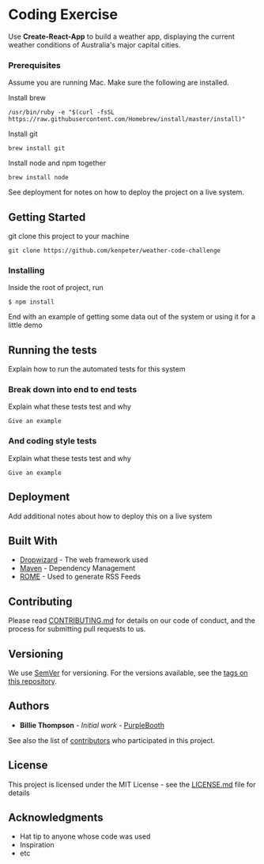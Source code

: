 # Coding Exercise

Use **Create-React-App** to build a weather app, displaying the current weather conditions of Australia's major capital cities.

### Prerequisites

Assume you are running Mac. Make sure the following are installed.

Install brew

```
/usr/bin/ruby -e "$(curl -fsSL https://raw.githubusercontent.com/Homebrew/install/master/install)"
```

Install git

```
brew install git
```

Install node and npm together

```
brew install node
```
See deployment for notes on how to deploy the project on a live system.

## Getting Started

git clone this project to your machine

```
git clone https://github.com/kenpeter/weather-code-challenge
```




### Installing

Inside the root of project, run 

```
$ npm install
```

End with an example of getting some data out of the system or using it for a little demo

## Running the tests

Explain how to run the automated tests for this system

### Break down into end to end tests

Explain what these tests test and why

```
Give an example
```

### And coding style tests

Explain what these tests test and why

```
Give an example
```

## Deployment

Add additional notes about how to deploy this on a live system

## Built With

* [Dropwizard](http://www.dropwizard.io/1.0.2/docs/) - The web framework used
* [Maven](https://maven.apache.org/) - Dependency Management
* [ROME](https://rometools.github.io/rome/) - Used to generate RSS Feeds

## Contributing

Please read [CONTRIBUTING.md](https://gist.github.com/PurpleBooth/b24679402957c63ec426) for details on our code of conduct, and the process for submitting pull requests to us.

## Versioning

We use [SemVer](http://semver.org/) for versioning. For the versions available, see the [tags on this repository](https://github.com/your/project/tags). 

## Authors

* **Billie Thompson** - *Initial work* - [PurpleBooth](https://github.com/PurpleBooth)

See also the list of [contributors](https://github.com/your/project/contributors) who participated in this project.

## License

This project is licensed under the MIT License - see the [LICENSE.md](LICENSE.md) file for details

## Acknowledgments

* Hat tip to anyone whose code was used
* Inspiration
* etc
